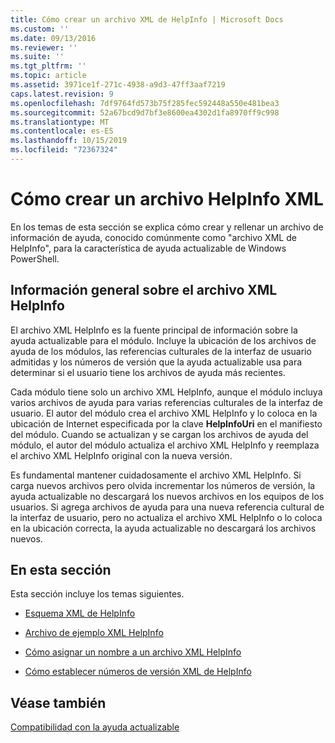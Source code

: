 ```yaml
---
title: Cómo crear un archivo XML de HelpInfo | Microsoft Docs
ms.custom: ''
ms.date: 09/13/2016
ms.reviewer: ''
ms.suite: ''
ms.tgt_pltfrm: ''
ms.topic: article
ms.assetid: 3971ce1f-271c-4938-a9d3-47ff3aaf7219
caps.latest.revision: 9
ms.openlocfilehash: 7df9764fd573b75f285fec592448a550e481bea3
ms.sourcegitcommit: 52a67bcd9d7bf3e8600ea4302d1fa8970ff9c998
ms.translationtype: MT
ms.contentlocale: es-ES
ms.lasthandoff: 10/15/2019
ms.locfileid: "72367324"
---
```

# <a name="how-to-create-a-helpinfo-xml-file"></a>Cómo crear un archivo HelpInfo XML

En los temas de esta sección se explica cómo crear y rellenar un archivo de información de ayuda, conocido comúnmente como "archivo XML de HelpInfo", para la característica de ayuda actualizable de Windows PowerShell.

## <a name="helpinfo-xml-file-overview"></a>Información general sobre el archivo XML HelpInfo

El archivo XML HelpInfo es la fuente principal de información sobre la ayuda actualizable para el módulo. Incluye la ubicación de los archivos de ayuda de los módulos, las referencias culturales de la interfaz de usuario admitidas y los números de versión que la ayuda actualizable usa para determinar si el usuario tiene los archivos de ayuda más recientes.

Cada módulo tiene solo un archivo XML HelpInfo, aunque el módulo incluya varios archivos de ayuda para varias referencias culturales de la interfaz de usuario. El autor del módulo crea el archivo XML HelpInfo y lo coloca en la ubicación de Internet especificada por la clave **HelpInfoUri** en el manifiesto del módulo. Cuando se actualizan y se cargan los archivos de ayuda del módulo, el autor del módulo actualiza el archivo XML HelpInfo y reemplaza el archivo XML HelpInfo original con la nueva versión.

Es fundamental mantener cuidadosamente el archivo XML HelpInfo. Si carga nuevos archivos pero olvida incrementar los números de versión, la ayuda actualizable no descargará los nuevos archivos en los equipos de los usuarios. Si agrega archivos de ayuda para una nueva referencia cultural de la interfaz de usuario, pero no actualiza el archivo XML HelpInfo o lo coloca en la ubicación correcta, la ayuda actualizable no descargará los archivos nuevos.

## <a name="in-this-section"></a>En esta sección

Esta sección incluye los temas siguientes.

- [Esquema XML de HelpInfo](./helpinfo-xml-schema.md)

- [Archivo de ejemplo XML HelpInfo](./helpinfo-xml-sample-file.md)

- [Cómo asignar un nombre a un archivo XML HelpInfo](./how-to-name-a-helpinfo-xml-file.md)

- [Cómo establecer números de versión XML de HelpInfo](./how-to-set-helpinfo-xml-version-numbers.md)

## <a name="see-also"></a>Véase también

[Compatibilidad con la ayuda actualizable](./supporting-updatable-help.md)